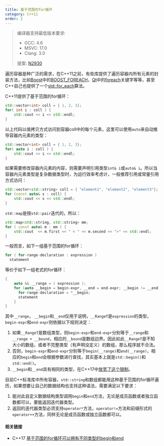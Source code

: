 ```yaml
---
title: 基于范围的for循环
category: C++11
order: 2
---
```


> 编译器支持最低版本要求:
> * GCC: 4.6
> * MSVC: 17.0
> * Clang: 3.0
>
> 提案: [N2930](http://www.open-std.org/jtc1/sc22/wg21/docs/papers/2009/n2930.html)

遍历容器是种广泛的需求，在C++11之前，有些库提供了遍历容器内所有元素的封装方法，比如[Boost](http://www.boost.org)中的[BOOST_FOREACH](http://www.boost.org/doc/libs/1_64_0/doc/html/foreach.html)，[Qt](https://www.qt.io/)中的[foreach](http://doc.qt.io/qt-5/containers.html#the-foreach-keyword)关键字等等，甚至C++自己也提供了一个[std::for_each](http://en.cppreference.com/w/cpp/algorithm/for_each)算法。

C++11提供了基于范围的for循环：

```c++
std::vector<int> coll = { 1, 2, 3};
for( int i : coll ) {
    std::cout << i << std::endl;
}
```

以上代码以值拷贝方式访问到容器coll中的每个元素，这里可以使用`auto`来自动推导容器内元素的类型：

```c++
std::vector<int> coll = { 1, 2, 3};
for( auto i : coll ) {
    std::cout << i << std::endl;
}
```

如果需要修改容器内元素的内容，则需要声明引用类型`int& i`或`auto& i`。所以当容器内元素类型是复杂数据类型时，为运行效率考虑计，一般推荐引用或常量引用方式访问：

```c++
std::vector<std::string> coll = { "element1", "element2", "element3"};
for (const auto& s : coll) {
    std::cout << s << std::endl;
}
```

`std::map`是按`std::pair`迭代的，所以：

```c++
std::map<std::string, std::string> mm;
for ( const auto& m : mm ) {
    std::cout  << m.first << " < " << m.second << ">" << std::endl;
}   
```



一般而言，如下一组基于范围的for循环：

```c++
for ( for-range-declaration : expression ) 
  statement
```

等价于如下一组老式的for循环：

```c++
{
    auto && __range = ( expression );
    for (auto __begin = begin-expr, __end = end-expr; __begin != __end; ++__begin ) {
      for-range-declaration = *__begin;
      statement
    }
}
```

其中`__range`， `__begin`和`__end`仅用于说明，`__RangeT`是`expression`的类型，`begin-expr`和`end-expr`则依据以下规则决定：

1. 如果`__RangeT`是数组类型，则`begin-expr`和`end-expr`分别等于`__range`和`__range + __bound`，相应的`__bound`是数组边界。因此如此`__RangeT`是不知大小的数组，或者不完整类型（有声明没定义）的数组，那么程序就不合法。
2. 否则，`begin-expr`和`end-expr`分别等于`begin(__range)`和`end(__range)`，相应的`begin`和`end`会根据参数进行查找，其实基本上就是`std::begin()`和`std::end()`。
3. `__begin`和`__end`具有相同的类型，在C++17中[放宽了这个限制](../../C++17/differing-begin-and-end-types-in-range-based-for/)。

目前C++标准库中所有容器，`std::string`和数组都能用这种基于范围的for循环遍历，如果想要让自己的数据结构也支持这种语法，需要满足以下要求：

1. 能对此自定义数据结构类型调用`begin`和`end`方法，无论是成员函数或者独立函数都可以，要能返回迭代器类型。
2. 返回的迭代器类型必须支持`operator*`方法，`operator!=`方法和前缀形式的`operator++`方法，同样无论是成员函数或独立函数都可以。



#### 相关链接

* C++17 [基于范围的for循环可以拥有不同类型的begin和end](../../C++17/differing-begin-and-end-types-in-range-based-for/)